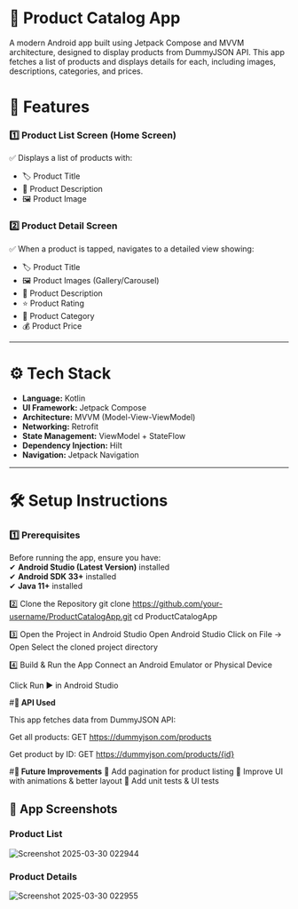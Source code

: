 # **🛒 Product Catalog App**  

A modern Android app built using Jetpack Compose and MVVM architecture, designed to display products from DummyJSON API. This app fetches a list of products and displays details for each, including images, descriptions, categories, and prices.





# **📌 Features**  

### **1️⃣ Product List Screen (Home Screen)**  
✅ Displays a list of products with:  
- 🏷️ Product Title  
- 📝 Product Description  
- 🖼️ Product Image  

### **2️⃣ Product Detail Screen**  
✅ When a product is tapped, navigates to a detailed view showing:  
- 🏷️ Product Title  
- 🖼️ Product Images (Gallery/Carousel)  
- 📝 Product Description  
- ⭐ Product Rating  
- 📂 Product Category  
- 💰 Product Price  

---

# **⚙️ Tech Stack**  

- **Language:** Kotlin  
- **UI Framework:** Jetpack Compose  
- **Architecture:** MVVM (Model-View-ViewModel)  
- **Networking:** Retrofit  
- **State Management:** ViewModel + StateFlow  
- **Dependency Injection:** Hilt  
- **Navigation:** Jetpack Navigation  

---

# **🛠️ Setup Instructions**  

### **1️⃣ Prerequisites**  
Before running the app, ensure you have:  
✔ **Android Studio (Latest Version)** installed  
✔ **Android SDK 33+** installed  
✔ **Java 11+** installed  


2️⃣ Clone the Repository
      git clone https://github.com/your-username/ProductCatalogApp.git
      cd ProductCatalogApp

3️⃣ Open the Project in Android Studio
Open Android Studio
Click on File → Open
Select the cloned project directory

4️⃣ Build & Run the App
Connect an Android Emulator or Physical Device

Click Run ▶️ in Android Studio

#**📜 API Used**

This app fetches data from DummyJSON API:

Get all products: GET https://dummyjson.com/products

Get product by ID: GET https://dummyjson.com/products/{id}

#**🎯 Future Improvements**
🔹 Add pagination for product listing
🔹 Improve UI with animations & better layout
🔹 Add unit tests & UI tests

## 📸 App Screenshots

### Product List  



![Screenshot 2025-03-30 022944](https://github.com/user-attachments/assets/55a59e20-dbf5-4f90-b723-691f6ef702bb)

### Product Details



![Screenshot 2025-03-30 022955](https://github.com/user-attachments/assets/e4f95584-de91-4d12-a3b1-ffc65e7af1b7)
